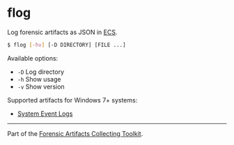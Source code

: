 # flog
Log forensic artifacts as JSON in [ECS](https://www.elastic.co/guide/en/ecs/current/index.html).

```sh
$ flog [-hv] [-D DIRECTORY] [FILE ...]
```

Available options:

- `-D` Log directory
- `-h` Show usage
- `-v` Show version

Supported artifacts for Windows 7+ systems:

- [System Event Logs](flog.evtx.md)

---
Part of the [Forensic Artifacts Collecting Toolkit](../README.md).